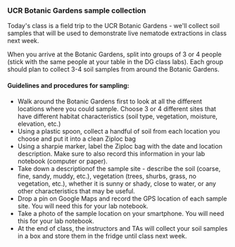 ### UCR Botanic Gardens sample collection

Today's class is a field trip to the UCR Botanic Gardens - we'll collect soil samples that will be used to demonstrate live nematode extractions in class next week.

When you arrive at the Botanic Gardens, split into groups of 3 or 4 people (stick with the same people at your table in the DG class labs). Each group should plan to collect 3-4 soil samples from around the Botanic Gardens.

#### Guidelines and procedures for sampling:

* Walk around the Botanic Gardens first to look at all the different locations where you could sample. Choose 3 or 4 different sites that have different habitat characteristics (soil type, vegetation, moisture, elevation, etc.)
* Using a plastic spoon, collect a handful of soil from each location you choose and put it into a clean Ziploc bag
* Using a sharpie marker, label the Ziploc bag with the date and location description. Make sure to also record this information in your lab notebook (computer or paper).
* Take down a descriptionof the sample site - describe the soil (coarse, fine, sandy, muddy, etc.), vegetation (trees, shurbs, grass, no vegetation, etc.), whether it is sunny or shady, close to water, or any other characteristics that may be useful.
* Drop a pin on Google Maps and record the GPS location of each sample site. You will need this for your lab notebook.
* Take a photo of the sample location on your smartphone. You will need this for your lab notebook.
* At the end of class, the instructors and TAs will collect your soil samples in a box and store them in the fridge until class next week.